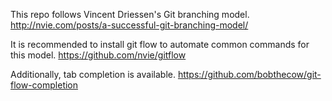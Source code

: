 This repo follows Vincent Driessen's Git branching model.
http://nvie.com/posts/a-successful-git-branching-model/

It is recommended to install git flow to automate common commands for this model.
https://github.com/nvie/gitflow

Additionally, tab completion is available.
https://github.com/bobthecow/git-flow-completion